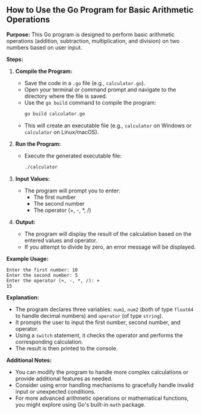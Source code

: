 ## How to Use the Go Program for Basic Arithmetic Operations

**Purpose:** This Go program is designed to perform basic arithmetic operations (addition, subtraction, multiplication, and division) on two numbers based on user input.

**Steps:**

1. **Compile the Program:**

   - Save the code in a `.go` file (e.g., `calculator.go`).
   - Open your terminal or command prompt and navigate to the directory where the file is saved.
   - Use the `go build` command to compile the program:
     ```bash
     go build calculator.go
     ```
   - This will create an executable file (e.g., `calculator` on Windows or `calculator` on Linux/macOS).

2. **Run the Program:**

   - Execute the generated executable file:
     ```bash
     ./calculator
     ```

3. **Input Values:**

   - The program will prompt you to enter:
     - The first number
     - The second number
     - The operator (+, -, \*, /)

4. **Output:**
   - The program will display the result of the calculation based on the entered values and operator.
   - If you attempt to divide by zero, an error message will be displayed.

**Example Usage:**

```
Enter the first number: 10
Enter the second number: 5
Enter the operator (+, -, *, /): +
15
```

**Explanation:**

- The program declares three variables: `num1`, `num2` (both of type `float64` to handle decimal numbers) and `operator` (of type `string`).
- It prompts the user to input the first number, second number, and operator.
- Using a `switch` statement, it checks the operator and performs the corresponding calculation.
- The result is then printed to the console.

**Additional Notes:**

- You can modify the program to handle more complex calculations or provide additional features as needed.
- Consider using error handling mechanisms to gracefully handle invalid input or unexpected conditions.
- For more advanced arithmetic operations or mathematical functions, you might explore using Go's built-in `math` package.
